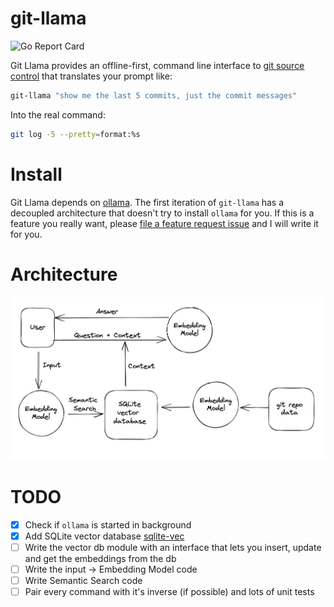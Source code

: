 # git-llama

![Go Report Card](https://goreportcard.com/badge/github.com/tlehman/git-llama)

Git Llama provides an offline-first, command line interface to [git source control](https://git-scm.com/) that translates your prompt like:

```sh
git-llama "show me the last 5 commits, just the commit messages"
```

Into the real command:
```sh
git log -5 --pretty=format:%s
```

# Install
Git Llama depends on [ollama](https://github.com/ollama/ollama).
The first iteration of `git-llama` has a decoupled architecture
that doesn't try to install `ollama` for you. If this is a feature
you really want, please
[file a feature request issue](https://github.com/tlehman/git-llama/issues)
and I will write it for you.

# Architecture
![git llama architecture](./architecture.png)

# TODO
- [x] Check if `ollama` is started in background
- [x] Add SQLite vector database [sqlite-vec](https://github.com/asg017/sqlite-vec)
- [ ] Write the vector db module with an interface that lets you insert, update and get the embeddings from the db
- [ ] Write the input -> Embedding Model code
- [ ] Write Semantic Search code
- [ ] Pair every command with it's inverse (if possible) and lots of unit tests
